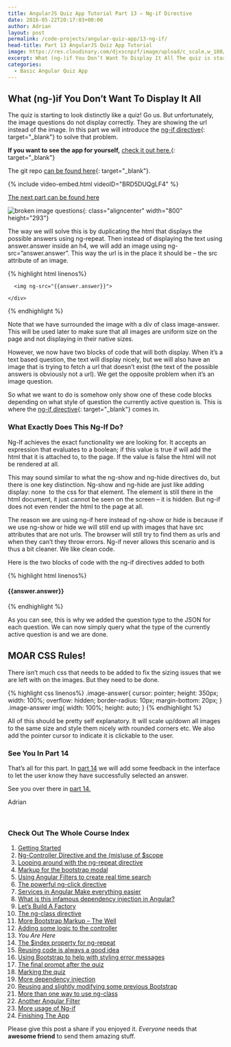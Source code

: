 ```yaml
---
title: AngularJS Quiz App Tutorial Part 13 – Ng-if Directive
date: 2016-05-22T20:17:03+00:00
author: Adrian
layout: post
permalink: /code-projects/angular-quiz-app/13-ng-if/
head-title: Part 13 AngularJS Quiz App Tutorial
image: https://res.cloudinary.com/djxscnpzf/image/upload/c_scale,w_180/v1463932337/Angular-quiz-part-13_app4jm.jpg
excerpt: What (ng-)if You Don’t Want To Display It All The quiz is starting to look distinctly like a quiz! Go us. But unfortunately, the image questions do not display correctly. They are showing the url instead of the image. In …
categories:
  - Basic Angular Quiz App
---
```

## What (ng-)if You Don&#8217;t Want To Display It All

The quiz is starting to look distinctly like a quiz! Go us. But unfortunately, the image questions do not display correctly. They are showing the url instead of the image. In this part we will introduce the [ng-if directive](https://docs.angularjs.org/api/ng/directive/ngIf){: target="_blank"}<!--_--> to solve that problem.

**If you want to see the app for yourself,** [check it out here.]({{site.url}}/turtlefacts){: target="_blank"}<!--_-->

The git repo [can be found here](https://github.com/adiman9/HungryTurtleFactQuiz){: target="_blank"}<!--_-->.

{% include video-embed.html videoID="BRD5DUQgLF4" %}

[The next part can be found here](https://hungryturtlecode.com/code-projects/angular-quiz-app/14-index-for-ng-repeat/)

![broken image questions](https://res.cloudinary.com/djxscnpzf/image/upload/c_scale,w_800/v1464630277/broken_image_questions_tpsmfc.jpg){: class="aligncenter" width="800" height="293"}

The way we will solve this is by duplicating the html that displays the possible answers using ng-repeat. Then instead of displaying the text using answer.answer inside an h4, we will add an image using ng-src=”answer.answer”. This way the url is in the place it should be &#8211; the src attribute of an image.

{% highlight html linenos%}
<div class="row">
  <div class="col-sm-6" ng-repeat="answer in quiz.dataService.quizQuestions[quiz.activeQuestion].possibilities">
    <div class="image-answer">

      <img ng-src="{{answer.answer}}">

    </div>
  </div>
</div>
{% endhighlight %}

Note that we have surrounded the image with a div of class image-answer. This will be used later to make sure that all images are uniform size on the page and not displaying in their native sizes.

However, we now have two blocks of code that will both display. When it’s a text based question, the text will display nicely, but we will also have an image that is trying to fetch a url that doesn’t exist (the text of the possible answers is obviously not a url). We get the opposite problem when it’s an image question.

So what we want to do is somehow only show one of these code blocks depending on what style of question the currently active question is. This is where the [ng-if directive](https://docs.angularjs.org/api/ng/directive/ngIf){: target="_blank"}<!--_--> comes in.

### What Exactly Does This Ng-If Do?

Ng-If achieves the exact functionality we are looking for. It accepts an expression that evaluates to a boolean; if this value is true if will add the html that it is attached to, to the page. If the value is false the html will not be rendered at all.

This may sound similar to what the ng-show and ng-hide directives do, but there is one key distinction. Ng-show and ng-hide are just like adding <span class="lang:default decode:true crayon-inline ">display: none</span>  to the css for that element. The element is still there in the html document, it just cannot be seen on the screen &#8211; it is hidden. But ng-if does not even render the html to the page at all.

The reason we are using ng-if here instead of ng-show or hide is because if we use ng-show or hide we will still end up with images that have src attributes that are not urls. The browser will still try to find them as urls and when they can’t they throw errors. Ng-if never allows this scenario and is thus a bit cleaner. We like clean code.

Here is the two blocks of code with the ng-if directives added to both

{% highlight html linenos%}
<div class="row"
  ng-if="quiz.dataService.quizQuestions[quiz.activeQuestion].type === 'text'">
    <div class="col-sm-6" ng-repeat="answer in quiz.dataService.quizQuestions[quiz.activeQuestion].possibilities">
      <h4 class="answer">
        {{answer.answer}}
      </h4>
    </div>
</div>
		                    
<div class="row"
  ng-if="quiz.dataService.quizQuestions[quiz.activeQuestion].type === 'image'">
    <div class="col-sm-6" ng-repeat="answer in quiz.dataService.quizQuestions[quiz.activeQuestion].possibilities">
      <div class="image-answer">
        <img ng-src="{{answer.answer}}">
      </div>
    </div>
</div>
{% endhighlight %}

As you can see, this is why we added the question type to the JSON for each question. We can now simply query what the type of the currently active question is and we are done.

## MOAR CSS Rules!

There isn’t much css that needs to be added to fix the sizing issues that we are left with on the images. But they need to be done.

{% highlight css linenos%}
.image-answer{
  cursor: pointer;
  height: 350px;
  width: 100%;
  overflow: hidden;
  border-radius: 10px;
  margin-bottom: 20px;
}
.image-answer img{
  width: 100%;
  height: auto;
}
{% endhighlight %}

All of this should be pretty self explanatory. It will scale up/down all images to the same size and style them nicely with rounded corners etc. We also add the pointer cursor to indicate it is clickable to the user.

### See You In Part 14

That’s all for this part. In [part 14](https://hungryturtlecode.com/code-projects/angular-quiz-app/14-index-for-ng-repeat/) we will add some feedback in the interface to let the user know they have successfully selected an answer.

See you over there in [part 14.](https://hungryturtlecode.com/code-projects/angular-quiz-app/14-index-for-ng-repeat/)

<span style="font-weight: 400;">Adrian</span>

&nbsp;

### Check Out The Whole Course Index

1. [Getting Started]({{site.url}}/code-projects/1-build-angular-quiz-app-scratch/)
2. [Ng-Controller Directive and the (mis)use of $scope]({{site.url}}/code-projects/angular-quiz-app/2-ng-controller-scope/)
3. [Looping around with the ng-repeat directive]({{site.url}}/code-projects/angular-quiz-app/3-ng-repeat-directive/)
4. [Markup for the bootstrap modal]({{site.url}}/code-projects/angular-quiz-app/4-bootstrap-modal/)
5. [Using Angular Filters to create real time search]({{site.url}}/code-projects/angular-quiz-app/5-angular-filters/)
6. [The powerful ng-click directive]({{site.url}}/code-projects/angular-quiz-app/6-ng-click-directive/)
7. [Services in Angular Make everything easier]({{site.url}}/code-projects/angular-quiz-app/7-angular-services/)
8. [What is this infamous dependency injection in Angular?]({{site.url}}/code-projects/angular-quiz-app/8-dependency-injection/)
9. [Let&#8217;s Build A Factory]({{site.url}}/code-projects/angular-quiz-app/9-angular-factories/)
10. [The ng-class directive]({{site.url}}/code-projects/angular-quiz-app/10-ng-class/)
11. [More Bootstrap Markup &#8211; The Well]({{site.url}}/code-projects/angular-quiz-app/11-bootstrap-well/)
12. [Adding some logic to the controller]({{site.url}}/code-projects/angular-quiz-app/12-controller-logic/)
13. *You Are Here*
14. [The $index property for ng-repeat]({{site.url}}/code-projects/angular-quiz-app/14-index-for-ng-repeat/)
15. [Reusing code is always a good idea]({{site.url}}/code-projects/angular-quiz-app/15-reusing-code/)
16. [Using Bootstrap to help with styling error messages]({{site.url}}/code-projects/angular-quiz-app/16-bootstrap-alerts/)
17. [The final prompt after the quiz]({{site.url}}/code-projects/angular-quiz-app/17-final-prompt/)
18. [Marking the quiz]({{site.url}}/code-projects/angular-quiz-app/18-marking-the-quiz/)
19. [More dependency injection]({{site.url}}/code-projects/angular-quiz-app/19-angular-dependency-injection/)
20. [Reusing and slightly modifying some previous Bootstrap]({{site.url}}/code-projects/angular-quiz-app/20-familiar-bootstrap/)
21. [More than one way to use ng-class]({{site.url}}/code-projects/angular-quiz-app/21-function-with-ng-class/)
22. [Another Angular Filter]({{site.url}}/code-projects/angular-quiz-app/22-angular-number-filter/)
23. [More usage of Ng-if]({{site.url}}/code-projects/angular-quiz-app/23-angular-ng-if/)
24. [Finishing The App]({{site.url}}/code-projects/angular-quiz-app/24-finished-angular-project/)


Please give this post a share if you enjoyed it. _Everyone_ needs that **awesome friend** to send them amazing stuff.
